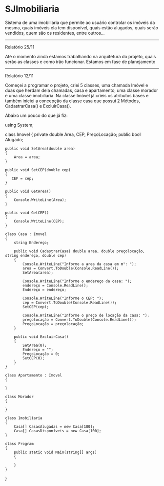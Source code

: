 # SJImobiliaria

Sistema de uma imobiliária que permite ao usuário controlar os imóveis da mesma, quais imóveis ela tem disponível, quais estão alugados, quais serão vendidos, quem são os residentes, entre outros...

--------------------------------------------------------------------------------------------------------------------------------------------------------------------

Relatório 25/11

Até o momento ainda estamos trabalhando na arquitetura do projeto, quais serão as classes e como irão funcionar. Estamos em fase de planejamento


--------------------------------------------------------------------------------------------------------------------------------------------------------------------

Relatório 12/11

Começei a programar o projeto, criei 5 classes, uma chamada Imóvel e duas que herdam dela chamadas, casa e apartamento, uma classe morador e uma classe imobiliaria. Na classe Imóvel já crieis os atributos bases e também iniciei a concepção da classe casa que possui 2 Métodos, CadastrarCasa() e ExcluirCasa().

Abaixo um pouco do que já fiz: 

using System;

class Imovel
{
    private double Area, CEP, PreçoLocação;
    public bool Alugado;

    public void SetArea(double area)
    {
        Area = area;
    }

    public void SetCEP(double cep)
    {
       CEP = cep;
    }

    public void GetArea()
    {
        Console.WriteLine(Area);
    }

    public void GetCEP()
    {
        Console.WriteLine(CEP);
    }

    class Casa : Imovel
    {
        string Endereço;

        public void CadastrarCasa( double area, double preçolocação, string endereço, double cep)
        {
            Console.WriteLine("Informe a area da casa em m²: ");
            area = Convert.ToDouble(Console.ReadLine());
            SetArea(area);

            Console.WriteLine("Informe o endereço da casa: ");
            endereço = Console.ReadLine();
            Endereço = endereço;

            Console.WriteLine("Informe o CEP: ");
            cep = Convert.ToDouble(Console.ReadLine());
            SetCEP(cep);
            
            Console.WriteLine("Informe o preço de locação da casa: ");
            preçolocação = Convert.ToDouble(Console.ReadLine());
            PreçoLocação = preçolocação;
        }

        public void ExcluirCasa()
        {
            SetArea(0);
            Endereço = "";
            PreçoLocação = 0;
            SetCEP(0);
        }
    }

    class Apartamento : Imovel
    {

    }

    class Morador
    {

    }

    class Imobiliaria
    {
        Casa[] CasasAlugadas = new Casa[100];
        Casa[] CasasDisponíveis = new Casa[100];
    }

    class Program
    {
        public static void Main(string[] args)
        {
            
        }
    }
}
